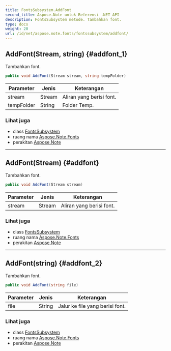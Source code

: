 ```yaml
---
title: FontsSubsystem.AddFont
second_title: Aspose.Note untuk Referensi .NET API
description: FontsSubsystem metode. Tambahkan font.
type: docs
weight: 20
url: /id/net/aspose.note.fonts/fontssubsystem/addfont/
---
```

## AddFont(Stream, string) {#addfont_1}

Tambahkan font.

```csharp
public void AddFont(Stream stream, string tempFolder)
```

| Parameter | Jenis | Keterangan |
| --- | --- | --- |
| stream | Stream | Aliran yang berisi font. |
| tempFolder | String | Folder Temp. |

### Lihat juga

* class [FontsSubsystem](../)
* ruang nama [Aspose.Note.Fonts](../../fontssubsystem/)
* perakitan [Aspose.Note](../../../)

---

## AddFont(Stream) {#addfont}

Tambahkan font.

```csharp
public void AddFont(Stream stream)
```

| Parameter | Jenis | Keterangan |
| --- | --- | --- |
| stream | Stream | Aliran yang berisi font. |

### Lihat juga

* class [FontsSubsystem](../)
* ruang nama [Aspose.Note.Fonts](../../fontssubsystem/)
* perakitan [Aspose.Note](../../../)

---

## AddFont(string) {#addfont_2}

Tambahkan font.

```csharp
public void AddFont(string file)
```

| Parameter | Jenis | Keterangan |
| --- | --- | --- |
| file | String | Jalur ke file yang berisi font. |

### Lihat juga

* class [FontsSubsystem](../)
* ruang nama [Aspose.Note.Fonts](../../fontssubsystem/)
* perakitan [Aspose.Note](../../../)


